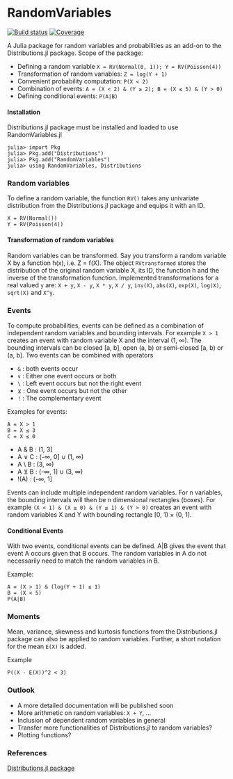 # RandomVariables

[![Build status](https://ci.appveyor.com/api/projects/status/oxrt0pwdypo42ees?svg=true)](https://ci.appveyor.com/project/ManuelStapper/randomvariables-jl)
[![Coverage](https://codecov.io/gh/ManuelStapper/RandomVariables.jl/branch/main/graph/badge.svg)](https://codecov.io/gh/ManuelStapper/RandomVariables.jl)

A Julia package for random variables and probabilities as an add-on to the
Distributions.jl package. Scope of the package:

* Defining a random variable ``X = RV(Normal(0, 1)); Y = RV(Poisson(4))``
* Transformation of random variables: ``Z = log(Y + 1)``
* Convenient probability computation: ``P(X < 2)``
* Combination of events: ``A = (X < 2) & (Y ≥ 2); B = (X ≤ 5) & (Y > 0)``
* Defining conditional events: ``P(A|B)``



#### Installation
Distributions.jl package must be installed and loaded to use RandomVariables.jl
```
julia> import Pkg
julia> Pkg.add("Distributions")
julia> Pkg.add("RandomVariables")
julia> using RandomVariables, Distributions
```

### Random variables

To define a random variable, the function ``RV()`` takes any univariate distribution
from the Distributions.jl package and equips it with an ID.
```
X = RV(Normal())
Y = RV(Poisson(4))
```

#### Transformation of random variables

Random variables can be transformed. Say you transform a random variable X by
a function h(x), i.e. Z = f(X). The object ``RVtransformed`` stores the distribution
of the original random variable X, its ID, the function h and the inverse of the transformation
function. Implemented transformations for a real valued ``y`` are: ``X + y``,
``X - y``, ``X * y``, ``X / y``, ``inv(X)``, ``abs(X)``, ``exp(X)``, ``log(X)``,
``sqrt(X)`` and ``X^y``.

### Events

To compute probabilities, events can be defined as a combination of independent
random variables and bounding intervals. For example ``X > 1`` creates an event
with random variable X and the interval (1, ∞). The bounding intervals can be
closed [a, b], open (a, b) or semi-closed [a, b) or (a, b]. Two events can be
combined with operators
* ``&`` : both events occur
* ``∨`` : Either one event occurs or both
* ``\`` : Left event occurs but not the right event
* ``⊻`` : One event occurs but not the other
* ``!`` : The complementary event

Examples for events:
```
A = X > 1
B = X ≤ 3
C = X ≤ 0
```

* A & B : (1, 3]
* A ∨ C : (-∞, 0] ∪ (1, ∞)
* A \ B : (3, ∞)
* A ⊻ B : (-∞, 1] ∪ (3, ∞)
* !(A) : (-∞, 1]

Events can include multiple independent random variables. For n variables, the
bounding intervals will then be n dimensional rectangles (boxes). For example
``(X < 1) & (X ≥ 0) & (Y ≤ 1) & (Y > 0)`` creates an event with random variables
X and Y with bounding rectangle [0, 1) × (0, 1].

#### Conditional Events

With two events, conditional events can be defined. A|B gives the event that
event A occurs given that B occurs. The random variables in A do not necessarily
need to match the random variables in B.

Example:
```
A = (X > 1) & (log(Y + 1) ≤ 1)
B = (X < 5)
P(A|B)
```

### Moments

Mean, variance, skewness and kurtosis functions from the Distributions.jl package
can also be applied to random variables. Further, a short notation for the mean
``E(X)`` is added.

Example
```
P((X - E(X))^2 < 3)
```

### Outlook

* A more detailed documentation will be published soon
* More arithmetic on random variables: ``X + Y``, ...
* Inclusion of dependent random variables in general
* Transfer more functionalities of Distributions.jl to random variables?
* Plotting functions?


### References

[Distributions.jl package](https://doi.org/10.5281/zenodo.2647458)
